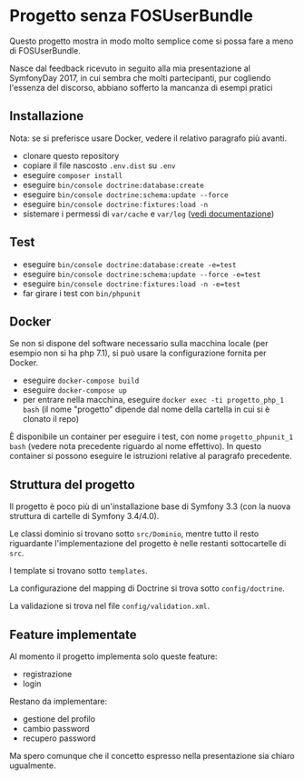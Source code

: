 Progetto senza FOSUserBundle
============================

Questo progetto mostra in modo molto semplice come si possa fare a meno di FOSUserBundle.

Nasce dal feedback ricevuto in seguito alla mia presentazione al SymfonyDay 2017, in cui sembra
che molti partecipanti, pur cogliendo l'essenza del discorso, abbiano sofferto la mancanza di
esempi pratici

Installazione
-------------

Nota: se si preferisce usare Docker, vedere il relativo paragrafo più avanti.

* clonare questo repository
* copiare il file nascosto `.env.dist` su `.env`
* eseguire `composer install`
* eseguire `bin/console doctrine:database:create`
* eseguire `bin/console doctrine:schema:update --force`
* eseguire `bin/console doctrine:fixtures:load -n`
* sistemare i permessi di `var/cache` e `var/log`
  ([vedi documentazione](http://symfony.com/doc/3.3/setup/file_permissions.html))

Test
----

* eseguire `bin/console doctrine:database:create -e=test`
* eseguire `bin/console doctrine:schema:update --force -e=test`
* eseguire `bin/console doctrine:fixtures:load -n -e=test`
* far girare i test con `bin/phpunit`


Docker
------

Se non si dispone del software necessario sulla macchina locale (per esempio non si ha
php 7.1), si può usare la configurazione fornita per Docker.

* eseguire `docker-compose build`
* eseguire `docker-compose up`
* per entrare nella macchina, eseguire `docker exec -ti progetto_php_1 bash`
  (il nome "progetto" dipende dal nome della cartella in cui si è clonato il repo)

È disponibile un container per eseguire i test, con nome `progetto_phpunit_1 bash`
(vedere nota precedente riguardo al nome effettivo).
In questo container si possono eseguire le istruzioni relative al paragrafo precedente.

Struttura del progetto
----------------------

Il progetto è poco più di un'installazione base di Symfony 3.3 (con la nuova struttura di
cartelle di Symfony 3.4/4.0).

Le classi dominio si trovano sotto `src/Dominio`, mentre tutto il resto riguardante
l'implementazione del progetto è nelle restanti sottocartelle di `src`.

I template si trovano sotto `templates`.

La configurazione del mapping di Doctrine si trova sotto `config/doctrine`.

La validazione si trova nel file `config/validation.xml`.

Feature implementate
--------------------

Al momento il progetto implementa solo queste feature:

* registrazione
* login

Restano da implementare:

* gestione del profilo
* cambio password
* recupero password

Ma spero comunque che il concetto espresso nella presentazione sia chiaro ugualmente.

